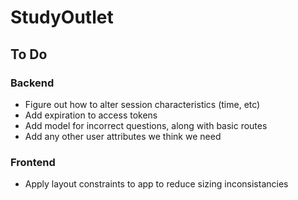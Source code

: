 # StudyOutlet

## To Do
### Backend
* Figure out how to alter session characteristics (time, etc)
* Add expiration to access tokens
* Add model for incorrect questions, along with basic routes
* Add any other user attributes we think we need
### Frontend
* Apply layout constraints to app to reduce sizing inconsistancies

